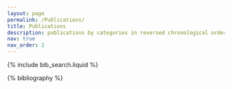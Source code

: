 ```yaml
---
layout: page
permalink: /Publications/
title: Publications
description: publications by categories in reversed chronological order
nav: true
nav_order: 2
---
```

<!-- _pages/publications.md -->

<!-- Bibsearch Feature -->

{% include bib_search.liquid %}

<div class="publications">

{% bibliography %}

</div>



